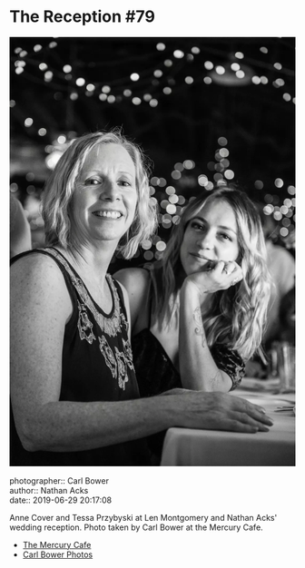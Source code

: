 # The Reception #79

![Anne Cover and Tessa Przybyski](assets/2019-06-29-set-3-the-reception-79.webp)

photographer:: Carl Bower  
author:: Nathan Acks  
date:: 2019-06-29 20:17:08

Anne Cover and Tessa Przybyski at Len Montgomery and Nathan Acks' wedding reception. Photo taken by Carl Bower at the Mercury Cafe.

* [The Mercury Cafe](http://mercurycafe.com)
* [Carl Bower Photos](https://carlbowerphotos.com)
